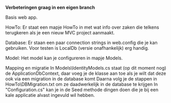 **Verbeteringen graag in een eigen branch**

Basis web app.

HowTo:
Er staat een mapje HowTo in met wat info over zaken die telkens terugkeren als je een nieuw MVC project aanmaakt.

Database:
Er staan een paar connection strings in web.config die je kan gebruiken. Voor testen is LocalDb (versie onafhankelijk) erg handig.

Model:
Het model kan je configureren in mapje Models.

Mapping en migratie
In Models\IdentityModels.cs staat (op dit moment nog) de ApplicationDbContext, daar voeg je de klasse aan toe als je wilt dat deze ook via een migration in de database komt
Daarna volg je de stappen in HowTo\DBMigration.txt om ze daadwerkelijk in de database te krijgen
In "Configuration.cs" kan je in de Seed methode dingen doen die je bij een kale applicatie alvast ingevuld wil hebben.